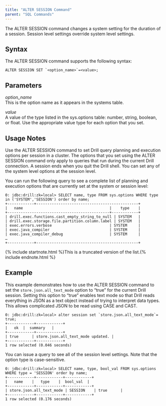 ```yaml
---
title: "ALTER SESSION Command"
parent: "SQL Commands"
---
```

The ALTER SESSION command changes a system setting for the duration of a
session. Session level settings override system level settings.

## Syntax

The ALTER SESSION command supports the following syntax:

    ALTER SESSION SET `<option_name>`=<value>;

## Parameters

*option_name*  
This is the option name as it appears in the systems table.

*value*  
A value of the type listed in the sys.options table: number, string, boolean,
or float. Use the appropriate value type for each option that you set.

## Usage Notes

Use the ALTER SESSION command to set Drill query planning and execution
options per session in a cluster. The options that you set using the ALTER
SESSION command only apply to queries that run during the current Drill
connection. A session ends when you quit the Drill shell. You can set any of
the system level options at the session level.

You can run the following query to see a complete list of planning and
execution options that are currently set at the system or session level:

    0: jdbc:drill:zk=local> SELECT name, type FROM sys.options WHERE type in ('SYSTEM','SESSION') order by name;
    +------------+----------------------------------------------+
    |   name                                       |    type    |
    +----------------------------------------------+------------+
    | drill.exec.functions.cast_empty_string_to_null | SYSTEM   |
    | drill.exec.storage.file.partition.column.label | SYSTEM   |
    | exec.errors.verbose                          | SYSTEM     |
    | exec.java_compiler                           | SYSTEM     |
    | exec.java_compiler_debug                     | SYSTEM     |
    …
    +------------+----------------------------------------------+

{% include startnote.html %}This is a truncated version of the list.{% include endnote.html %}

## Example

This example demonstrates how to use the ALTER SESSION command to set the
`store.json.all_text_mode` option to “true” for the current Drill session.
Setting this option to “true” enables text mode so that Drill reads everything
in JSON as a text object instead of trying to interpret data types. This
allows complicated JSON to be read using CASE and CAST.

    0: jdbc:drill:zk=local> alter session set `store.json.all_text_mode`= true;
    +------------+------------+
    |   ok  |  summary   |
    +------------+------------+
    | true      | store.json.all_text_mode updated. |
    +------------+------------+
    1 row selected (0.046 seconds)

You can issue a query to see all of the session level settings. Note that the
option type is case-sensitive.

    0: jdbc:drill:zk=local> SELECT name, type, bool_val FROM sys.options WHERE type = 'SESSION' order by name;
    +------------+------------+------------+
    |   name    |   type    |  bool_val  |
    +------------+------------+------------+
    | store.json.all_text_mode | SESSION    | true      |
    +------------+------------+------------+
    1 row selected (0.176 seconds)

